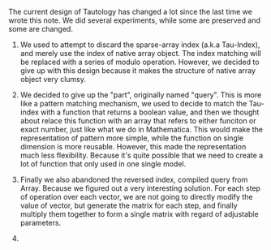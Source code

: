 The current design of Tautology has changed a lot since the last time we wrote this note. We did several experiments, while some are preserved and some are changed.

1. We used to attempt to discard the sparse-array index (a.k.a Tau-Index), and merely use the index of native array object. The index matching will be replaced with a series of modulo operation. However, we decided to give up with this design because it makes the structure of native array object very clumsy.

2. We decided to give up the "part", originally named "query". This is more like a pattern matching mechanism, we used to decide to match the Tau-index with a function that returns a boolean value, and then we thought about relace this function with an array that refers to either funciton or exact number, just like what we do in Mathematica. This would make the representation of pattern more simple, while the function on single dimension is more reusable. However, this made the representation much less flexibility. Because it's quite possible that we need to create a lot of function that only used in one single model.

3. Finally we also abandoned the reversed index, compiled query from Array. Because we figured out a very interesting solution. For each step of operation over each vector, we are not going to directly modify the value of vector, but generate the matrix for each step, and finally multiply them together to form a single matrix with regard of adjustable parameters.

4. 